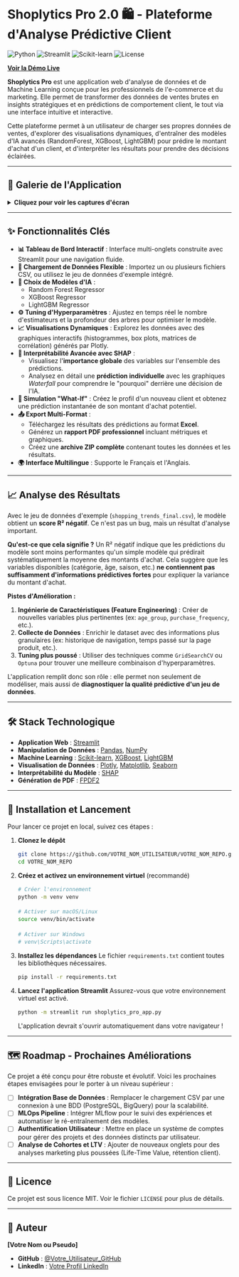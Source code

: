 # Shoplytics Pro 2.0 🛍️ - Plateforme d'Analyse Prédictive Client

![Python](https://img.shields.io/badge/Python-3.9+-blue.svg)
![Streamlit](https://img.shields.io/badge/Streamlit-1.34-ff69b4.svg)
![Scikit-learn](https://img.shields.io/badge/Scikit--learn-1.4-orange.svg)
![License](https://img.shields.io/badge/License-MIT-green.svg)

**[Voir la Démo Live](https://shoplytics-pro-analysis.streamlit.app/)**

**Shoplytics Pro** est une application web d'analyse de données et de Machine Learning conçue pour les professionnels de l'e-commerce et du marketing. Elle permet de transformer des données de ventes brutes en insights stratégiques et en prédictions de comportement client, le tout via une interface intuitive et interactive.

Cette plateforme permet à un utilisateur de charger ses propres données de ventes, d'explorer des visualisations dynamiques, d'entraîner des modèles d'IA avancés (RandomForest, XGBoost, LightGBM) pour prédire le montant d'achat d'un client, et d'interpréter les résultats pour prendre des décisions éclairées.

---

## 📸 Galerie de l'Application

<details>
<summary><b>Cliquez pour voir les captures d'écran</b></summary>
  
| Aperçu & EDA                                      | Modélisation & Interprétabilité                        |
| :------------------------------------------------: | :----------------------------------------------------: |
| ![Vue d'ensemble](images/screenshot-01-overview.png) | ![Résultats Modèle](images/screenshot-05-modeling.png) |
| ![Histogramme EDA](images/screenshot-02-eda-hist.png) | ![SHAP Global](images/screenshot-06-shap-global.png)   |
| ![Corrélation EDA](images/screenshot-03-eda-corr.png) | ![SHAP Local](images/screenshot-07-shap-local.png)     |
| ![Analyse bivariée](images/screenshot-04-eda-bivar.png) | ![Simulation](images/screenshot-08-simulation.png)       |
|                                                    | ![Export](images/screenshot-09-export.png)             |

</details>

---

## ✨ Fonctionnalités Clés

*   **📊 Tableau de Bord Interactif** : Interface multi-onglets construite avec Streamlit pour une navigation fluide.
*   **📂 Chargement de Données Flexible** : Importez un ou plusieurs fichiers CSV, ou utilisez le jeu de données d'exemple intégré.
*   **🤖 Choix de Modèles d'IA** :
    *   Random Forest Regressor
    *   XGBoost Regressor
    *   LightGBM Regressor
*   **⚙️ Tuning d'Hyperparamètres** : Ajustez en temps réel le nombre d'estimateurs et la profondeur des arbres pour optimiser le modèle.
*   **📈 Visualisations Dynamiques** : Explorez les données avec des graphiques interactifs (histogrammes, box plots, matrices de corrélation) générés par Plotly.
*   **🧠 Interprétabilité Avancée avec SHAP** :
    *   Visualisez l'**importance globale** des variables sur l'ensemble des prédictions.
    *   Analysez en détail une **prédiction individuelle** avec les graphiques *Waterfall* pour comprendre le "pourquoi" derrière une décision de l'IA.
*   **🧪 Simulation "What-If"** : Créez le profil d'un nouveau client et obtenez une prédiction instantanée de son montant d'achat potentiel.
*   **📤 Export Multi-Format** :
    *   Téléchargez les résultats des prédictions au format **Excel**.
    *   Générez un **rapport PDF professionnel** incluant métriques et graphiques.
    *   Créez une **archive ZIP complète** contenant toutes les données et les résultats.
*   **🌍 Interface Multilingue** : Supporte le Français et l'Anglais.

---

## 📈 Analyse des Résultats

Avec le jeu de données d'exemple (`shopping_trends_final.csv`), le modèle obtient un **score R² négatif**. Ce n'est pas un bug, mais un résultat d'analyse important.

**Qu'est-ce que cela signifie ?**
Un R² négatif indique que les prédictions du modèle sont moins performantes qu'un simple modèle qui prédirait systématiquement la moyenne des montants d'achat. Cela suggère que les variables disponibles (catégorie, âge, saison, etc.) **ne contiennent pas suffisamment d'informations prédictives fortes** pour expliquer la variance du montant d'achat.

**Pistes d'Amélioration :**
1.  **Ingénierie de Caractéristiques (Feature Engineering)** : Créer de nouvelles variables plus pertinentes (ex: `age_group`, `purchase_frequency`, etc.).
2.  **Collecte de Données** : Enrichir le dataset avec des informations plus granulaires (ex: historique de navigation, temps passé sur la page produit, etc.).
3.  **Tuning plus poussé** : Utiliser des techniques comme `GridSearchCV` ou `Optuna` pour trouver une meilleure combinaison d'hyperparamètres.

L'application remplit donc son rôle : elle permet non seulement de modéliser, mais aussi de **diagnostiquer la qualité prédictive d'un jeu de données**.

---

## 🛠️ Stack Technologique

*   **Application Web** : [Streamlit](https://streamlit.io/)
*   **Manipulation de Données** : [Pandas](https://pandas.pydata.org/), [NumPy](https://numpy.org/)
*   **Machine Learning** : [Scikit-learn](https://scikit-learn.org/), [XGBoost](https://xgboost.ai/), [LightGBM](https://lightgbm.readthedocs.io/)
*   **Visualisation de Données** : [Plotly](https://plotly.com/python/), [Matplotlib](https://matplotlib.org/), [Seaborn](https://seaborn.pydata.org/)
*   **Interprétabilité du Modèle** : [SHAP](https://shap.readthedocs.io/)
*   **Génération de PDF** : [FPDF2](https://pyfpdf.github.io/fpdf2/)

---

## 🚀 Installation et Lancement

Pour lancer ce projet en local, suivez ces étapes :

1.  **Clonez le dépôt**
    ```bash
    git clone https://github.com/VOTRE_NOM_UTILISATEUR/VOTRE_NOM_REPO.git
    cd VOTRE_NOM_REPO
    ```

2.  **Créez et activez un environnement virtuel** (recommandé)
    ```bash
    # Créer l'environnement
    python -m venv venv

    # Activer sur macOS/Linux
    source venv/bin/activate

    # Activer sur Windows
    # venv\Scripts\activate
    ```

3.  **Installez les dépendances**
    Le fichier `requirements.txt` contient toutes les bibliothèques nécessaires.
    ```bash
    pip install -r requirements.txt
    ```

4.  **Lancez l'application Streamlit**
    Assurez-vous que votre environnement virtuel est activé.
    ```bash
    python -m streamlit run shoplytics_pro_app.py
    ```
    L'application devrait s'ouvrir automatiquement dans votre navigateur !

---

## 🗺️ Roadmap - Prochaines Améliorations

Ce projet a été conçu pour être robuste et évolutif. Voici les prochaines étapes envisagées pour le porter à un niveau supérieur :

-   [ ] **Intégration Base de Données** : Remplacer le chargement CSV par une connexion à une BDD (PostgreSQL, BigQuery) pour la scalabilité.
-   [ ] **MLOps Pipeline** : Intégrer MLflow pour le suivi des expériences et automatiser le ré-entraînement des modèles.
-   [ ] **Authentification Utilisateur** : Mettre en place un système de comptes pour gérer des projets et des données distincts par utilisateur.
-   [ ] **Analyse de Cohortes et LTV** : Ajouter de nouveaux onglets pour des analyses marketing plus poussées (Life-Time Value, rétention client).

---

## 📄 Licence

Ce projet est sous licence MIT. Voir le fichier `LICENSE` pour plus de détails.

---

## 👤 Auteur

**[Votre Nom ou Pseudo]**

*   **GitHub** : [@Votre_Utilisateur_GitHub](https://github.com/yasserbouchafra)
*   **LinkedIn** : [Votre Profil LinkedIn](https://www.linkedin.com/in/yasser-bouchafra-b1b17b313/)
